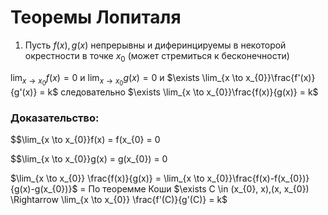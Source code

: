 # Теоремы Лопиталя

1) Пусть $f(x), g(x)$ непрерывны и диферинцируемы в некоторой окрестности в точке $x_{0}$ (может стремиться к бесконечности)

$\lim_{x \to x_{0}} f(x) = 0$ и $\lim_{x \to x_{0}}g(x) = 0$ и $\exists \lim_{x \to x_{0}}\frac{f'(x)}{g'(x)} = k$ следовательно $\exists \lim_{x \to x_{0}}\frac{f(x)}{g(x)} = k$

### Доказательство:

$$\lim_{x \to x_{0}}f(x) = f(x_{0} = 0

$$\lim_{x \to x_{0}}g(x) = g(x_{0}) = 0

$\lim_{x \to x_{0}} \frac{f(x)}{g(x)} = \lim_{x \to x_{0}}\frac{f(x)-f(x_{0})}{g(x)-g(x_{0})}$ = По теоремме Коши $\exists C \in (x_{0}, x),(x, x_{0}) \Rightarrow \lim_{x \to x_{0}} \frac{f'(C)}{g'(C)} = k$
